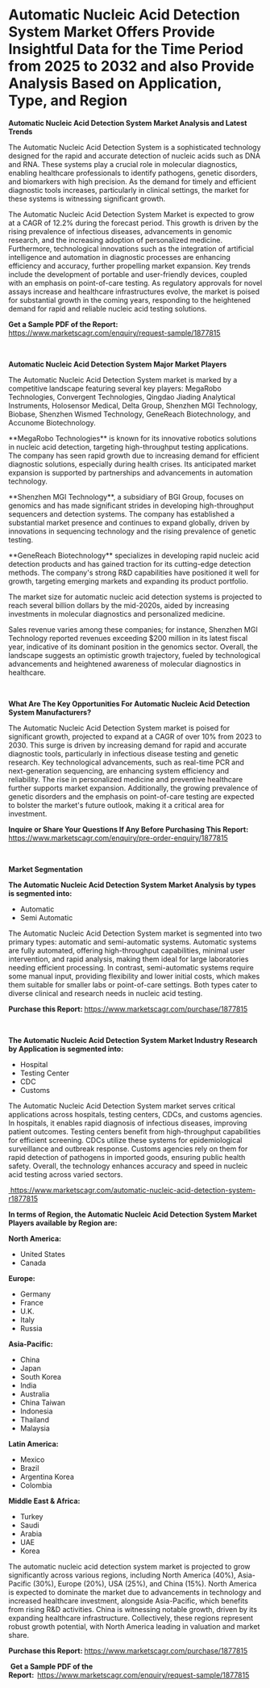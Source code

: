 <p><h1>Automatic Nucleic Acid Detection System Market Offers Provide Insightful Data for the Time Period from 2025 to 2032 and also Provide Analysis Based on Application, Type, and Region</h1></p><p><strong>Automatic Nucleic Acid Detection System Market Analysis and Latest Trends</strong></p>
<p><p>The Automatic Nucleic Acid Detection System is a sophisticated technology designed for the rapid and accurate detection of nucleic acids such as DNA and RNA. These systems play a crucial role in molecular diagnostics, enabling healthcare professionals to identify pathogens, genetic disorders, and biomarkers with high precision. As the demand for timely and efficient diagnostic tools increases, particularly in clinical settings, the market for these systems is witnessing significant growth.</p><p>The Automatic Nucleic Acid Detection System Market is expected to grow at a CAGR of 12.2% during the forecast period. This growth is driven by the rising prevalence of infectious diseases, advancements in genomic research, and the increasing adoption of personalized medicine. Furthermore, technological innovations such as the integration of artificial intelligence and automation in diagnostic processes are enhancing efficiency and accuracy, further propelling market expansion. Key trends include the development of portable and user-friendly devices, coupled with an emphasis on point-of-care testing. As regulatory approvals for novel assays increase and healthcare infrastructures evolve, the market is poised for substantial growth in the coming years, responding to the heightened demand for rapid and reliable nucleic acid testing solutions.</p></p>
<p><strong>Get a Sample PDF of the Report:&nbsp;</strong> <a href="https://www.marketscagr.com/enquiry/request-sample/1877815?utm_campaign=3206&utm_medium=2&utm_source=Github&utm_content=ia&utm_term=14042025&utm_id=automatic-nucleic-acid-detection-system">https://www.marketscagr.com/enquiry/request-sample/1877815</a></p>
<p>&nbsp;</p>
<p><strong>Automatic Nucleic Acid Detection System Major Market Players</strong></p>
<p><p>The Automatic Nucleic Acid Detection System market is marked by a competitive landscape featuring several key players: MegaRobo Technologies, Convergent Technologies, Qingdao Jiading Analytical Instruments, Holosensor Medical, Delta Group, Shenzhen MGI Technology, Biobase, Shenzhen Wismed Technology, GeneReach Biotechnology, and Accunome Biotechnology. </p><p>**MegaRobo Technologies** is known for its innovative robotics solutions in nucleic acid detection, targeting high-throughput testing applications. The company has seen rapid growth due to increasing demand for efficient diagnostic solutions, especially during health crises. Its anticipated market expansion is supported by partnerships and advancements in automation technology.</p><p>**Shenzhen MGI Technology**, a subsidiary of BGI Group, focuses on genomics and has made significant strides in developing high-throughput sequencers and detection systems. The company has established a substantial market presence and continues to expand globally, driven by innovations in sequencing technology and the rising prevalence of genetic testing.</p><p>**GeneReach Biotechnology** specializes in developing rapid nucleic acid detection products and has gained traction for its cutting-edge detection methods. The company's strong R&D capabilities have positioned it well for growth, targeting emerging markets and expanding its product portfolio.</p><p>The market size for automatic nucleic acid detection systems is projected to reach several billion dollars by the mid-2020s, aided by increasing investments in molecular diagnostics and personalized medicine. </p><p>Sales revenue varies among these companies; for instance, Shenzhen MGI Technology reported revenues exceeding $200 million in its latest fiscal year, indicative of its dominant position in the genomics sector. Overall, the landscape suggests an optimistic growth trajectory, fueled by technological advancements and heightened awareness of molecular diagnostics in healthcare.</p></p>
<p>&nbsp;</p>
<p><strong>What Are The Key Opportunities For Automatic Nucleic Acid Detection System Manufacturers?</strong></p>
<p><p>The Automatic Nucleic Acid Detection System market is poised for significant growth, projected to expand at a CAGR of over 10% from 2023 to 2030. This surge is driven by increasing demand for rapid and accurate diagnostic tools, particularly in infectious disease testing and genetic research. Key technological advancements, such as real-time PCR and next-generation sequencing, are enhancing system efficiency and reliability. The rise in personalized medicine and preventive healthcare further supports market expansion. Additionally, the growing prevalence of genetic disorders and the emphasis on point-of-care testing are expected to bolster the market's future outlook, making it a critical area for investment.</p></p>
<p><strong>Inquire or Share Your Questions If Any Before Purchasing This Report:</strong> <a href="https://www.marketscagr.com/enquiry/pre-order-enquiry/1877815?utm_campaign=3206&utm_medium=2&utm_source=Github&utm_content=ia&utm_term=14042025&utm_id=automatic-nucleic-acid-detection-system">https://www.marketscagr.com/enquiry/pre-order-enquiry/1877815</a></p>
<p>&nbsp;</p>
<p><strong>Market Segmentation</strong></p>
<p><strong>The Automatic Nucleic Acid Detection System Market Analysis by types is segmented into:</strong></p>
<p><ul><li>Automatic</li><li>Semi Automatic</li></ul></p>
<p><p>The Automatic Nucleic Acid Detection System market is segmented into two primary types: automatic and semi-automatic systems. Automatic systems are fully automated, offering high-throughput capabilities, minimal user intervention, and rapid analysis, making them ideal for large laboratories needing efficient processing. In contrast, semi-automatic systems require some manual input, providing flexibility and lower initial costs, which makes them suitable for smaller labs or point-of-care settings. Both types cater to diverse clinical and research needs in nucleic acid testing.</p></p>
<p><strong>Purchase this Report:&nbsp;</strong><a href="https://www.marketscagr.com/purchase/1877815?utm_campaign=3206&utm_medium=2&utm_source=Github&utm_content=ia&utm_term=14042025&utm_id=automatic-nucleic-acid-detection-system">https://www.marketscagr.com/purchase/1877815</a></p>
<p>&nbsp;</p>
<p><strong>The Automatic Nucleic Acid Detection System Market Industry Research by Application is segmented into:</strong></p>
<p><ul><li>Hospital</li><li>Testing Center</li><li>CDC</li><li>Customs</li></ul></p>
<p><p>The Automatic Nucleic Acid Detection System market serves critical applications across hospitals, testing centers, CDCs, and customs agencies. In hospitals, it enables rapid diagnosis of infectious diseases, improving patient outcomes. Testing centers benefit from high-throughput capabilities for efficient screening. CDCs utilize these systems for epidemiological surveillance and outbreak response. Customs agencies rely on them for rapid detection of pathogens in imported goods, ensuring public health safety. Overall, the technology enhances accuracy and speed in nucleic acid testing across varied sectors.</p></p>
<p><a href="https://www.marketscagr.com/automatic-nucleic-acid-detection-system-r1877815?utm_campaign=3206&utm_medium=2&utm_source=Github&utm_content=ia&utm_term=14042025&utm_id=automatic-nucleic-acid-detection-system">&nbsp;https://www.marketscagr.com/automatic-nucleic-acid-detection-system-r1877815</a></p>
<p><strong>In terms of Region, the Automatic Nucleic Acid Detection System Market Players available by Region are:</strong></p>
<p>
    <p> <strong> North America: </strong>
        <ul>
            <li>United States</li>
            <li>Canada</li>
        </ul>
        </p> 
    <p> <strong> Europe: </strong>
        <ul>
            <li>Germany</li>
            <li>France</li>
            <li>U.K.</li>
            <li>Italy</li>
            <li>Russia</li>
        </ul>
        </p> 
    <p> <strong> Asia-Pacific: </strong>
        <ul>
            <li>China</li>
            <li>Japan</li>
            <li>South Korea</li>
            <li>India</li>
            <li>Australia</li>
            <li>China Taiwan</li>
            <li>Indonesia</li>
            <li>Thailand</li>
            <li>Malaysia</li>
        </ul>
        </p> 
    <p> <strong> Latin America: </strong>
        <ul>
            <li>Mexico</li>
            <li>Brazil</li>
            <li>Argentina Korea</li>
            <li>Colombia</li>
        </ul>
        </p> 
    <p> <strong> Middle East & Africa: </strong>
        <ul>
            <li>Turkey</li>
            <li>Saudi</li>
            <li>Arabia</li>
            <li>UAE</li>
            <li>Korea</li>
        </ul>
    </p>
    </p>
<p><p>The automatic nucleic acid detection system market is projected to grow significantly across various regions, including North America (40%), Asia-Pacific (30%), Europe (20%), USA (25%), and China (15%). North America is expected to dominate the market due to advancements in technology and increased healthcare investment, alongside Asia-Pacific, which benefits from rising R&D activities. China is witnessing notable growth, driven by its expanding healthcare infrastructure. Collectively, these regions represent robust growth potential, with North America leading in valuation and market share.</p></p>
<p><strong>Purchase this Report: </strong><a href="https://www.marketscagr.com/purchase/1877815?utm_campaign=3206&utm_medium=2&utm_source=Github&utm_content=ia&utm_term=14042025&utm_id=automatic-nucleic-acid-detection-system">https://www.marketscagr.com/purchase/1877815</a></p>
<p>&nbsp;<strong>Get a Sample PDF of the Report:&nbsp;&nbsp;</strong><a href="https://www.marketscagr.com/enquiry/request-sample/1877815?utm_campaign=3206&utm_medium=2&utm_source=Github&utm_content=ia&utm_term=14042025&utm_id=automatic-nucleic-acid-detection-system">https://www.marketscagr.com/enquiry/request-sample/1877815</a></p>
<p><strong></strong></p>
<p><p></p><p></p><p></p></p>